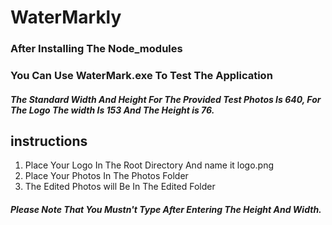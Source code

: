 # WaterMarkly

### After Installing The Node_modules
### You Can Use WaterMark.exe To Test The Application



##### The Standard Width And Height For The Provided Test Photos Is 640, For The Logo The width Is 153 And The Height is 76.



## instructions
1. Place Your Logo In The Root Directory And name it logo.png
1. Place Your Photos In The Photos Folder
1. The Edited Photos will Be In The Edited Folder


##### Please Note That You Mustn't Type <px> After Entering The Height And Width.
